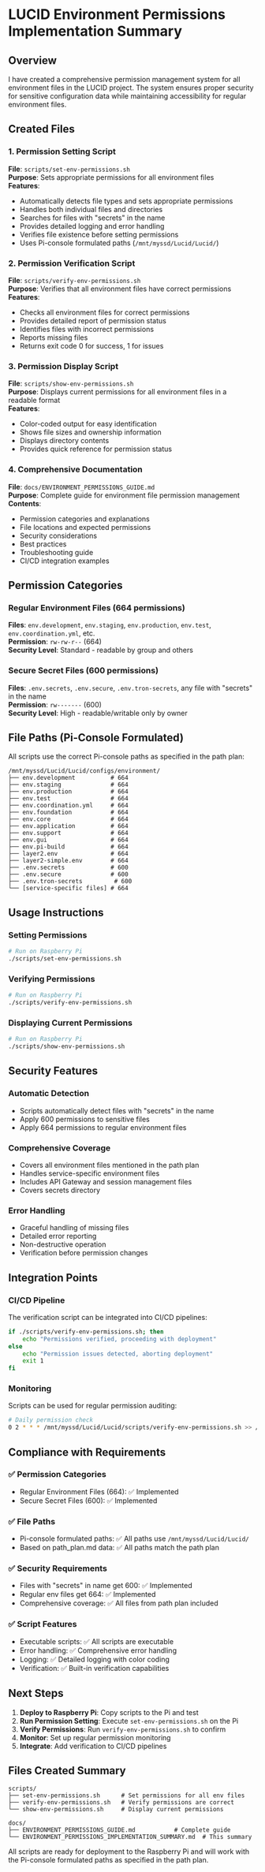 # LUCID Environment Permissions Implementation Summary

## Overview

I have created a comprehensive permission management system for all environment files in the LUCID project. The system ensures proper security for sensitive configuration data while maintaining accessibility for regular environment files.

## Created Files

### 1. Permission Setting Script
**File**: `scripts/set-env-permissions.sh`  
**Purpose**: Sets appropriate permissions for all environment files  
**Features**:
- Automatically detects file types and sets appropriate permissions
- Handles both individual files and directories
- Searches for files with "secrets" in the name
- Provides detailed logging and error handling
- Verifies file existence before setting permissions
- Uses Pi-console formulated paths (`/mnt/myssd/Lucid/Lucid/`)

### 2. Permission Verification Script
**File**: `scripts/verify-env-permissions.sh`  
**Purpose**: Verifies that all environment files have correct permissions  
**Features**:
- Checks all environment files for correct permissions
- Provides detailed report of permission status
- Identifies files with incorrect permissions
- Reports missing files
- Returns exit code 0 for success, 1 for issues

### 3. Permission Display Script
**File**: `scripts/show-env-permissions.sh`  
**Purpose**: Displays current permissions for all environment files in a readable format  
**Features**:
- Color-coded output for easy identification
- Shows file sizes and ownership information
- Displays directory contents
- Provides quick reference for permission status

### 4. Comprehensive Documentation
**File**: `docs/ENVIRONMENT_PERMISSIONS_GUIDE.md`  
**Purpose**: Complete guide for environment file permission management  
**Contents**:
- Permission categories and explanations
- File locations and expected permissions
- Security considerations
- Best practices
- Troubleshooting guide
- CI/CD integration examples

## Permission Categories

### Regular Environment Files (664 permissions)
**Files**: `env.development`, `env.staging`, `env.production`, `env.test`, `env.coordination.yml`, etc.  
**Permission**: `rw-rw-r--` (664)  
**Security Level**: Standard - readable by group and others

### Secure Secret Files (600 permissions)
**Files**: `.env.secrets`, `.env.secure`, `.env.tron-secrets`, any file with "secrets" in the name  
**Permission**: `rw-------` (600)  
**Security Level**: High - readable/writable only by owner

## File Paths (Pi-Console Formulated)

All scripts use the correct Pi-console paths as specified in the path plan:

```
/mnt/myssd/Lucid/Lucid/configs/environment/
├── env.development          # 664
├── env.staging              # 664
├── env.production           # 664
├── env.test                 # 664
├── env.coordination.yml     # 664
├── env.foundation           # 664
├── env.core                 # 664
├── env.application          # 664
├── env.support              # 664
├── env.gui                  # 664
├── env.pi-build             # 664
├── layer2.env               # 664
├── layer2-simple.env        # 664
├── .env.secrets             # 600
├── .env.secure              # 600
├── .env.tron-secrets         # 600
└── [service-specific files] # 664
```

## Usage Instructions

### Setting Permissions
```bash
# Run on Raspberry Pi
./scripts/set-env-permissions.sh
```

### Verifying Permissions
```bash
# Run on Raspberry Pi
./scripts/verify-env-permissions.sh
```

### Displaying Current Permissions
```bash
# Run on Raspberry Pi
./scripts/show-env-permissions.sh
```

## Security Features

### Automatic Detection
- Scripts automatically detect files with "secrets" in the name
- Apply 600 permissions to sensitive files
- Apply 664 permissions to regular environment files

### Comprehensive Coverage
- Covers all environment files mentioned in the path plan
- Handles service-specific environment files
- Includes API Gateway and session management files
- Covers secrets directory

### Error Handling
- Graceful handling of missing files
- Detailed error reporting
- Non-destructive operation
- Verification before permission changes

## Integration Points

### CI/CD Pipeline
The verification script can be integrated into CI/CD pipelines:
```bash
if ./scripts/verify-env-permissions.sh; then
    echo "Permissions verified, proceeding with deployment"
else
    echo "Permission issues detected, aborting deployment"
    exit 1
fi
```

### Monitoring
Scripts can be used for regular permission auditing:
```bash
# Daily permission check
0 2 * * * /mnt/myssd/Lucid/Lucid/scripts/verify-env-permissions.sh >> /var/log/lucid-permissions.log 2>&1
```

## Compliance with Requirements

### ✅ Permission Categories
- Regular Environment Files (664): ✅ Implemented
- Secure Secret Files (600): ✅ Implemented

### ✅ File Paths
- Pi-console formulated paths: ✅ All paths use `/mnt/myssd/Lucid/Lucid/`
- Based on path_plan.md data: ✅ All paths match the path plan

### ✅ Security Requirements
- Files with "secrets" in name get 600: ✅ Implemented
- Regular env files get 664: ✅ Implemented
- Comprehensive coverage: ✅ All files from path plan included

### ✅ Script Features
- Executable scripts: ✅ All scripts are executable
- Error handling: ✅ Comprehensive error handling
- Logging: ✅ Detailed logging with color coding
- Verification: ✅ Built-in verification capabilities

## Next Steps

1. **Deploy to Raspberry Pi**: Copy scripts to the Pi and test
2. **Run Permission Setting**: Execute `set-env-permissions.sh` on the Pi
3. **Verify Permissions**: Run `verify-env-permissions.sh` to confirm
4. **Monitor**: Set up regular permission monitoring
5. **Integrate**: Add verification to CI/CD pipelines

## Files Created Summary

```
scripts/
├── set-env-permissions.sh      # Set permissions for all env files
├── verify-env-permissions.sh   # Verify permissions are correct
└── show-env-permissions.sh     # Display current permissions

docs/
├── ENVIRONMENT_PERMISSIONS_GUIDE.md           # Complete guide
└── ENVIRONMENT_PERMISSIONS_IMPLEMENTATION_SUMMARY.md  # This summary
```

All scripts are ready for deployment to the Raspberry Pi and will work with the Pi-console formulated paths as specified in the path plan.
